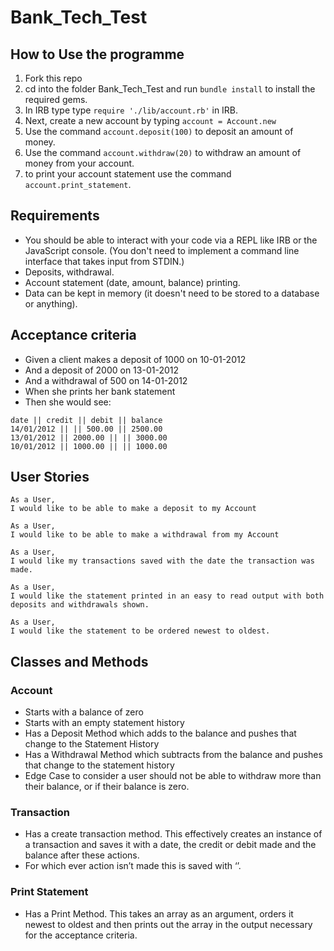# Bank_Tech_Test

## How to Use the programme
1. Fork this repo
2. cd into the folder Bank_Tech_Test and run `bundle install` to install the required gems.
3. In IRB type type `require './lib/account.rb'` in IRB.
4. Next, create a new account by typing `account = Account.new`
5. Use the command `account.deposit(100)` to deposit an amount of money.
6. Use the command `account.withdraw(20)` to withdraw an amount of money from your account.
7. to print your account statement use the command `account.print_statement`.

## Requirements

* You should be able to interact with your code via a REPL like IRB or the JavaScript console. (You don't need to implement a command line interface that takes input from STDIN.)
* Deposits, withdrawal.
* Account statement (date, amount, balance) printing.
* Data can be kept in memory (it doesn't need to be stored to a database or anything).


## Acceptance criteria

* Given a client makes a deposit of 1000 on 10-01-2012
* And a deposit of 2000 on 13-01-2012
* And a withdrawal of 500 on 14-01-2012
* When she prints her bank statement
* Then she would see:

```
date || credit || debit || balance
14/01/2012 || || 500.00 || 2500.00
13/01/2012 || 2000.00 || || 3000.00
10/01/2012 || 1000.00 || || 1000.00
```

## User Stories
```
As a User,
I would like to be able to make a deposit to my Account
```
```
As a User,
I would like to be able to make a withdrawal from my Account
```
```
As a User,
I would like my transactions saved with the date the transaction was made.
```
```
As a User,
I would like the statement printed in an easy to read output with both deposits and withdrawals shown.
```
```
As a User,
I would like the statement to be ordered newest to oldest.
```

## Classes and Methods

### Account
* Starts with a balance of zero
* Starts with an empty statement history
* Has a Deposit Method which adds to the balance and pushes that change to the Statement History
* Has a Withdrawal Method which subtracts from the balance and pushes that change to the statement history
* Edge Case to consider a user should not be able to withdraw more than their balance, or if their balance is zero.

### Transaction
* Has a create transaction method. This effectively creates an instance of a transaction and saves it with a date, the credit or debit made and the balance after these actions.
* For which ever action isn’t made this is saved with ‘’.

### Print Statement
* Has a Print Method. This takes an array as an argument, orders it newest to oldest and then prints out the array in the output necessary for the acceptance criteria.

